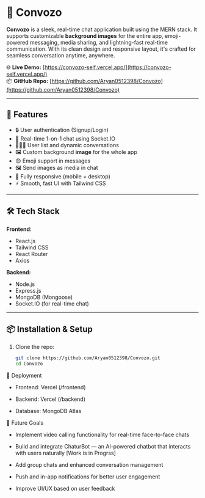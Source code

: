 # 💬 Convozo

**Convozo** is a sleek, real-time chat application built using the MERN stack. It supports customizable **background images** for the entire app, emoji-powered messaging, media sharing, and lightning-fast real-time communication. With its clean design and responsive layout, it's crafted for seamless conversation anytime, anywhere.

🌐 **Live Demo:** [https://convozo-self.vercel.app/](https://convozo-self.vercel.app/)  
📦 **GitHub Repo:** [https://github.com/Aryan0512398/Convozo](https://github.com/Aryan0512398/Convozo)

---

## 🚀 Features

- 🔒 User authentication (Signup/Login)  
- 💬 Real-time 1-on-1 chat using Socket.IO  
- 🧑‍🤝‍🧑 User list and dynamic conversations  
- 🖼️ Custom background **image** for the whole app  
- 😊 Emoji support in messages  
- 🖼️ Send images as media in chat  
- 📱 Fully responsive (mobile + desktop)  
- ⚡ Smooth, fast UI with Tailwind CSS  

---

## 🛠️ Tech Stack

**Frontend:**  
- React.js  
- Tailwind CSS  
- React Router  
- Axios  

**Backend:**  
- Node.js  
- Express.js  
- MongoDB (Mongoose)  
- Socket.IO (for real-time chat)  

---

## 📦 Installation & Setup

1. Clone the repo:  
   ```bash
   git clone https://github.com/Aryan0512398/Convozo.git
   cd Convozo
🚀 Deployment

- Frontend: Vercel (/frontend)

- Backend: Vercel (/backend)

- Database: MongoDB Atlas

🎯 Future Goals
- Implement video calling functionality for real-time face-to-face chats

- Build and integrate ChaturBot — an AI-powered chatbot that interacts with users naturally [Work is in Progrss]

- Add group chats and enhanced conversation management

- Push and in-app notifications for better user engagement

- Improve UI/UX based on user feedback
